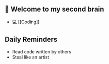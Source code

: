 ## 🧠 Welcome to my second brain


- 💻 [[Coding]]



## Daily Reminders

- Read code written by others
- Steal like an artist

